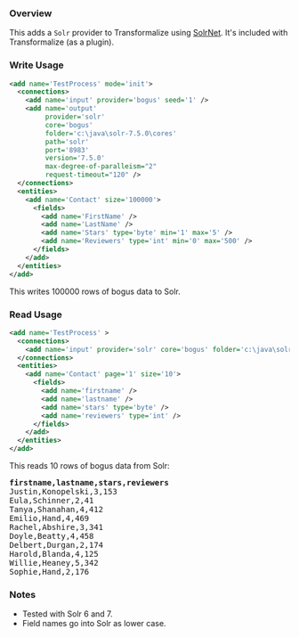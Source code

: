 ### Overview

This adds a `Solr` provider to Transformalize using [SolrNet](https://github.com/SolrNet/SolrNet). 
It's included with Transformalize (as a plugin).

### Write Usage

```xml
<add name='TestProcess' mode='init'>
  <connections>
    <add name='input' provider='bogus' seed='1' />
    <add name='output' 
         provider='solr' 
         core='bogus' 
         folder='c:\java\solr-7.5.0\cores' 
         path='solr' 
         port='8983' 
         version='7.5.0' 
         max-degree-of-paralleism="2" 
         request-timeout="120" />
  </connections>
  <entities>
    <add name='Contact' size='100000'>
      <fields>
        <add name='FirstName' />
        <add name='LastName' />
        <add name='Stars' type='byte' min='1' max='5' />
        <add name='Reviewers' type='int' min='0' max='500' />
      </fields>
    </add>
  </entities>
</add>
```

This writes 100000 rows of bogus data to Solr.

### Read Usage

```xml
<add name='TestProcess' >
  <connections>
    <add name='input' provider='solr' core='bogus' folder='c:\java\solr-6.2.1\cores' path='solr' port='8983' />
  </connections>
  <entities>
    <add name='Contact' page='1' size='10'>
      <fields>
        <add name='firstname' />
        <add name='lastname' />
        <add name='stars' type='byte' />
        <add name='reviewers' type='int' />
      </fields>
    </add>
  </entities>
</add>
```

This reads 10 rows of bogus data from Solr:

<pre>
<strong>firstname,lastname,stars,reviewers</strong>
Justin,Konopelski,3,153
Eula,Schinner,2,41
Tanya,Shanahan,4,412
Emilio,Hand,4,469
Rachel,Abshire,3,341
Doyle,Beatty,4,458
Delbert,Durgan,2,174
Harold,Blanda,4,125
Willie,Heaney,5,342
Sophie,Hand,2,176</pre>

### Notes

- Tested with Solr 6 and 7.
- Field names go into Solr as lower case.